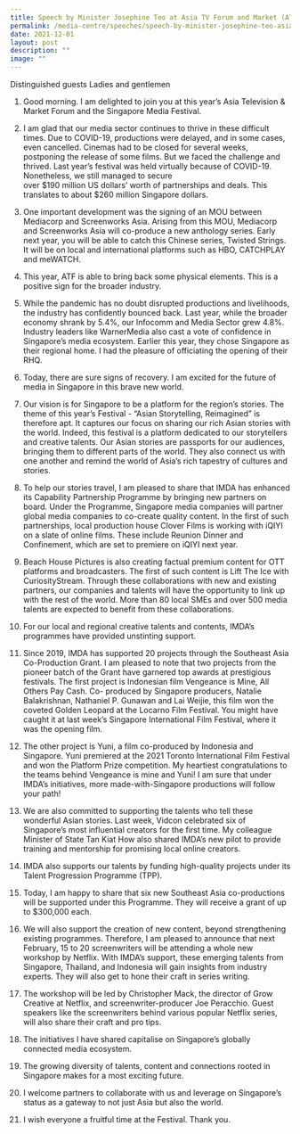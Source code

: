 ```yaml
---
title: Speech by Minister Josephine Teo at Asia TV Forum and Market (ATF) Online 2021
permalink: /media-centre/speeches/speech-by-minister-josephine-teo-asia-tv-forum-market-online-2021/
date: 2021-12-01
layout: post
description: ""
image: ""
---
```

Distinguished guests Ladies and gentlemen  
  
1. Good morning. I am delighted to join you at this year’s Asia Television & Market Forum and the Singapore Media Festival.  
  
2. I am glad that our media sector continues to thrive in these difficult times. Due to COVID-19, productions were delayed, and in some cases, even cancelled. Cinemas had to be closed for several weeks, postponing the release of some films. But we faced the challenge and thrived. Last year’s festival was held virtually because of COVID-19. Nonetheless, we still managed to secure  
over $190 million US dollars’ worth of partnerships and deals. This translates to about $260 million Singapore dollars.  
  
3. One important development was the signing of an MOU between Mediacorp and Screenworks Asia. Arising from this MOU, Mediacorp and Screenworks Asia will co-produce a new anthology series. Early next year, you will be able to catch this Chinese series, Twisted Strings. It will be on local and international platforms such as HBO, CATCHPLAY and meWATCH.  
  
4. This year, ATF is able to bring back some physical elements. This is a positive sign for the broader industry.  
  
5. While the pandemic has no doubt disrupted productions and livelihoods, the industry has confidently bounced back. Last year, while the broader economy shrank by 5.4%, our Infocomm and Media Sector grew 4.8%. Industry leaders like WarnerMedia also cast a vote of confidence in Singapore’s media ecosystem. Earlier this year, they chose Singapore as their regional home. I had the pleasure of officiating the opening of their RHQ.  
  
6. Today, there are sure signs of recovery. I am excited for the future of media in Singapore in this brave new world.  
  
7. Our vision is for Singapore to be a platform for the region’s stories. The theme of this year’s Festival - “Asian Storytelling, Reimagined” is therefore apt. It captures our focus on sharing our rich Asian stories with the world. Indeed, this festival is a platform dedicated to our storytellers and creative talents. Our Asian stories are passports for our audiences, bringing them to different parts of the world. They also connect us with one another and remind the world of Asia’s rich tapestry of cultures and stories.  
  
8. To help our stories travel, I am pleased to share that IMDA has enhanced its Capability Partnership Programme by bringing new partners on board. Under the Programme, Singapore media companies will partner global media companies to co-create quality content. In the first of such partnerships, local production house Clover Films is working with iQIYI on a slate of online films. These include Reunion Dinner and Confinement, which are set to premiere on iQIYI next year.  
  
9. Beach House Pictures is also creating factual premium content for OTT platforms and broadcasters. The first of such content is Lift The Ice with CuriosityStream. Through these collaborations with new and existing partners, our companies and talents will have the opportunity to link up with the rest of the world. More than 80 local SMEs and over 500 media talents are expected to benefit from these collaborations.  
  
10. For our local and regional creative talents and contents, IMDA’s programmes have provided unstinting support.  
  
11. Since 2019, IMDA has supported 20 projects through the Southeast Asia Co-Production Grant. I am pleased to note that two projects from the pioneer batch of the Grant have garnered top awards at prestigious festivals. The first project is Indonesian film Vengeance is Mine, All Others Pay Cash. Co- produced by Singapore producers, Natalie Balakrishnan, Nathaniel P. Gunawan and Lai Weijie, this film won the coveted Golden Leopard at the Locarno Film Festival. You might have caught it at last week’s Singapore International Film Festival, where it was the opening film.  
  
12. The other project is Yuni, a film co-produced by Indonesia and Singapore. Yuni premiered at the 2021 Toronto International Film Festival and won the Platform Prize competition. My heartiest congratulations to the teams behind Vengeance is mine and Yuni! I am sure that under IMDA’s initiatives, more made-with-Singapore productions will follow your path!  
  
13. We are also committed to supporting the talents who tell these wonderful Asian stories. Last week, Vidcon celebrated six of Singapore’s most influential creators for the first time. My colleague Minister of State Tan Kiat How also shared IMDA’s new pilot to provide training and mentorship for promising local online creators.  
  
14. IMDA also supports our talents by funding high-quality projects under its Talent Progression Programme (TPP).  
  
15. Today, I am happy to share that six new Southeast Asia co-productions will be supported under this Programme. They will receive a grant of up to $300,000 each.  
  
16. We will also support the creation of new content, beyond strengthening existing programmes. Therefore, I am pleased to announce that next February, 15 to 20 screenwriters will be attending a whole new workshop by Netflix. With IMDA’s support, these emerging talents from Singapore, Thailand, and Indonesia will gain insights from industry experts. They will also get to hone their craft in series writing.  
  
17. The workshop will be led by Christopher Mack, the director of Grow Creative at Netflix, and screenwriter-producer Joe Peracchio. Guest speakers like the screenwriters behind various popular Netflix series, will also share their craft and pro tips.  
  
18. The initiatives I have shared capitalise on Singapore’s globally connected media ecosystem.  
  
19. The growing diversity of talents, content and connections rooted in Singapore makes for a most exciting future.  
  
20. I welcome partners to collaborate with us and leverage on Singapore’s status as a gateway to not just Asia but also the world.  
  
21. I wish everyone a fruitful time at the Festival. Thank you.